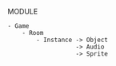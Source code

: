 
MODULE
    
    - Game
        - Room
            - Instance -> Object
                       -> Audio
                       -> Sprite